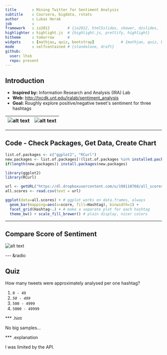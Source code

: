 ```yaml
---
title       : Mining Twitter for Sentiment Analysis
subtitle    : Coursera, bigdata, rstats
author      : Lukas Horak
job         : 
framework   : io2012        # {io2012, html5slides, shower, dzslides, ...}
highlighter : highlight.js  # {highlight.js, prettify, highlight}
hitheme     : tomorrow      # 
widgets     : [mathjax, quiz, bootstrap]            # {mathjax, quiz, bootstrap}
mode        : selfcontained # {standalone, draft}
github:
  user: lhsb
  repo: present
---
```


## Introduction

* __Inspired by:__ Information Research and Analysis (IRA) Lab
 * __Web:__ http://txcdk.unt.edu/iralab/sentiment_analysis
* __Goal:__ Roughly explore positive/negative tweet's sentiment for three hashtags

![alt text](https://dl.dropboxusercontent.com/u/198110768/emo.png) | ![alt text](https://dl.dropboxusercontent.com/u/198110768/emo1.png)
----------------------------|------------------------

---

## Code - Check Packages, Get Data, Create Chart

```r
list.of.packages <- c("ggplot2", "RCurl")
new.packages <- list.of.packages[!(list.of.packages %in% installed.packages()[,"Package"])]
if(length(new.packages)) install.packages(new.packages)

library(ggplot2)
library(RCurl)

url <- getURL("https://dl.dropboxusercontent.com/u/198110768/all_scores.csv")
all.scores <- read.csv(text = url)

ggplot(data=all.scores) + # ggplot works on data.frames, always
  geom_bar(mapping=aes(x=score, fill=Hashtag), binwidth=1) +
  facet_grid(Hashtag~.) + # make a separate plot for each hashtag
  theme_bw() + scale_fill_brewer() # plain display, nicer colors
```


---

## Compare Score of Sentiment
![alt text](https://dl.dropboxusercontent.com/u/198110768/world.png)


--- &radio

## Quiz

How many tweets were approximately analysed per one hashtag?

1. `0 - 49`
2. _`50 - 499`_
3. `500 - 4999`
4. `5000 - 49999`

*** .hint

No big samples...

*** .explanation

I was limited by the API.

